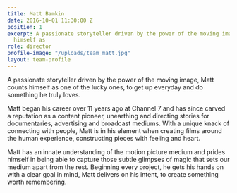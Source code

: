 ```yaml
---
title: Matt Bamkin
date: 2016-10-01 11:30:00 Z
position: 1
excerpt: A passionate storyteller driven by the power of the moving image, Matt counts
  himself as
role: director
profile-image: "/uploads/team_matt.jpg"
layout: team-profile
---
```


A passionate storyteller driven by the power of the moving image, Matt counts himself as one of the lucky ones, to get up everyday and do something he truly loves.

Matt began his career over 11 years ago at Channel 7 and has since carved a reputation as a content pioneer, unearthing and directing stories for documentaries, advertising and broadcast mediums. With a unique knack of connecting with people, Matt is in his element when creating films around the human experience, constructing pieces with feeling and heart.

Matt has an innate understanding of the motion picture medium and prides himself in being able to capture those subtle glimpses of magic that sets our medium apart from the rest. Beginning every project, he gets his hands on with a clear goal in mind, Matt delivers on his intent, to create something worth remembering.